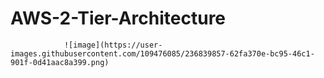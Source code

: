 # AWS-2-Tier-Architecture
                ![image](https://user-images.githubusercontent.com/109476085/236839857-62fa370e-bc95-46c1-901f-0d41aac8a399.png)



